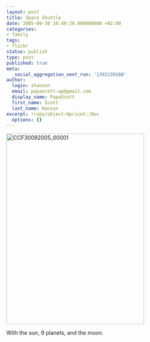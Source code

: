```yaml
---
layout: post
title: Space Shuttle
date: 2005-09-30 20:49:29.000000000 +02:00
categories:
- family
tags:
- flickr
status: publish
type: post
published: true
meta:
  _social_aggregation_next_run: '1392139188'
author:
  login: shanson
  email: papascott-wp@gmail.com
  display_name: PapaScott
  first_name: Scott
  last_name: Hanson
excerpt: !ruby/object:Hpricot::Doc
  options: {}
---
```

<p><a href="http://www.flickr.com/photos/papascott/48053493/" title="Space Shuttle"><img src="http://static.flickr.com/27/48053493_66449bde92.jpg" width="361" height="500" alt="CCF30092005_00001" /></a></p>
<p>With the sun, 9 planets, and the moon.</p>
